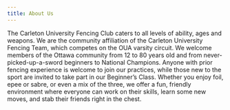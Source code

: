 ```yaml
---
title: About Us
---
```


The Carleton University Fencing Club caters to all levels of ability, ages and weapons. We are the community affiliation of the Carleton University Fencing Team, which competes on the OUA varsity circuit. We welcome members of the Ottawa community from 12 to 80 years old and from never-picked-up-a-sword beginners to National Champions. Anyone with prior fencing experience is welcome to join our practices, while those new to the sport are invited to take part in our Beginner’s Class. Whether you enjoy foil, epee or sabre, or even a mix of the three, we offer a fun, friendly environment where everyone can work on their skills, learn some new moves, and stab their friends right in the chest.
